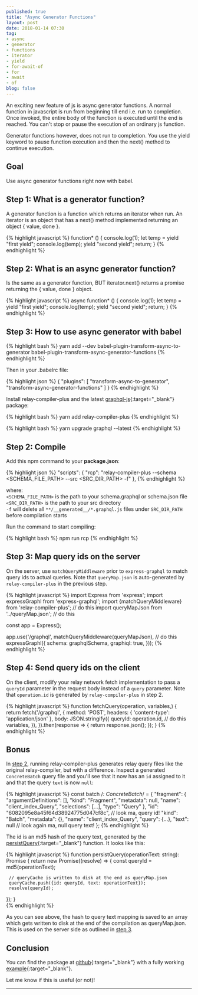 ```yaml
---
published: true
title: "Async Generator Functions"
layout: post
date: 2018-01-14 07:30
tag:
- async
- generator
- functions
- iterator
- yield
- for-await-of
- for
- await
- of
blog: false
---
```

An exciting new feature of js is async generator functions. A normal function in javascript is
run from beginning till end i.e. run to completion. Once invoked, the entire body
of the function is executed until the end is reached. You can't stop or pause the execution of an
ordinary js function.

Generator functions however, does not run to completion. You use the yield keyword to pause function
execution and then the next() method to continue execution.



## Goal
Use async generator functions right now with babel.

## Step 1: What is a generator function?
A generator function is a function which returns an iterator when run.
An iterator is an object that has a next() method implemented returning an object { value, done }.

{% highlight javascript %}
function* () {
    console.log(1);
    let temp = yield "first yield";
    console.log(temp);
    yield "second yield";
    return;
} 
{% endhighlight %}

## Step 2: What is an async generator function?
Is the same as a generator function, BUT iterator.next() returns a promise returning the { value, done } object.

{% highlight javascript %}
async function* () {
    console.log(1);
    let temp = yield "first yield";
    console.log(temp);
    yield "second yield";
    return;
} 
{% endhighlight %}

## Step 3: How to use async generator with babel
{% highlight bash %}
yarn add --dev babel-plugin-transform-async-to-generator babel-plugin-transform-async-generator-functions
{% endhighlight %}

Then in your .babelrc file:

{% highlight json %}
{
  "plugins": [
    "transform-async-to-generator",
    "transform-async-generator-functions"
  ]
}
{% endhighlight %}


Install relay-compiler-plus and the latest [graphql-js](https://github.com/graphql/graphql-js){:target="_blank"} package:

{% highlight bash %}
yarn add relay-compiler-plus
{% endhighlight %}

{% highlight bash %}
yarn upgrade graphql --latest
{% endhighlight %}

## Step 2: Compile
Add this npm command to your **package.json**:

{% highlight json %}
"scripts": {
    "rcp": "relay-compiler-plus --schema <SCHEMA_FILE_PATH> --src <SRC_DIR_PATH> -f"
},
{% endhighlight %}
    
where:<br/> 
`<SCHEMA_FILE_PATH>` is the path to your schema.graphql or schema.json file<br/>
`<SRC_DIR_PATH>` is the path to your src directory<br/>
`-f` will delete all `**/__generated__/*.graphql.js` files under `SRC_DIR_PATH` before compilation starts<br/>

Run the command to start compiling:

{% highlight bash %}
npm run rcp
{% endhighlight %}

## Step 3: Map query ids on the server
On the server, use `matchQueryMiddleware` prior to `express-graphql` to match query ids to actual queries. Note 
that `queryMap.json` is auto-generated by `relay-compiler-plus` in the previous step.

{% highlight javascript %}
import Express from 'express';
import expressGraphl from 'express-graphql';
import {matchQueryMiddleware} from 'relay-compiler-plus'; // do this
import queryMapJson from '../queryMap.json'; // do this

const app = Express();

app.use('/graphql',
  matchQueryMiddleware(queryMapJson), // do this
  expressGraphl({
    schema: graphqlSchema,
    graphiql: true,
  }));
{% endhighlight %}

## Step 4: Send query ids on the client
On the client, modify your relay network fetch implementation to pass a `queryId` parameter in the
request body instead of a `query` parameter. Note that `operation.id` is generated by `relay-compiler-plus` in step 2.

{% highlight javascript %}
function fetchQuery(operation, variables,) {
  return fetch('/graphql', {
    method: 'POST',
    headers: {
      'content-type': 'application/json'
    },
    body: JSON.stringify({
      queryId: operation.id, // do this
      variables,
    }),
  }).then(response => {
    return response.json();
  });
}
{% endhighlight %}

## Bonus
In [step 2](#step-2-compile), running relay-compiler-plus generates relay query files like the original relay-compiler,
but with a difference. Inspect a generated `ConcreteBatch` query file and you'll see that it now has an `id` assigned 
to it and that the query `text` is now `null`:

{% highlight javascript %}
const batch /*: ConcreteBatch*/ = {
  "fragment": {
    "argumentDefinitions": [],
    "kind": "Fragment",
    "metadata": null,
    "name": "client_index_Query",
    "selections": [...],
    "type": "Query"
  },
  "id": "6082095e8a45f64d38924775d047cf8c", // look ma, query id!
  "kind": "Batch",
  "metadata": {},
  "name": "client_index_Query",
  "query": {...},
  "text": null // look again ma, null query text!
};
{% endhighlight %}

The id is an md5 hash of the query text, generated by the [persistQuery](https://github.com/yusinto/relay-compiler-plus/blob/master/src/compiler/main.js){:target="_blank"} 
function. It looks like this:

{% highlight javascript %}
 function persistQuery(operationText: string): Promise<string> {
   return new Promise((resolve) => {
     const queryId = md5(operationText);
     
     // queryCache is written to disk at the end as queryMap.json
     queryCache.push({id: queryId, text: operationText});
     resolve(queryId);
   });
 }   
{% endhighlight %}

As you can see above, the hash to query text mapping is saved to an array which gets written to disk
at the end of the compilation as queryMap.json. This is used on the server side as outlined in 
[step 3](#step-3-map-query-ids-on-the-server).

## Conclusion
You can find the package at [github](https://github.com/yusinto/relay-compiler-plus){:target="_blank"} with a fully working
[example](https://github.com/yusinto/relay-compiler-plus/tree/master/example){:target="_blank"}. 

Let me know if this is useful (or not)! 

---------------------------------------------------------------------------------------
